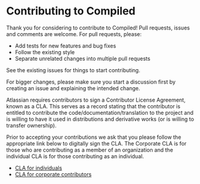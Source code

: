 # Contributing to Compiled

Thank you for considering to contribute to Compiled!
Pull requests, issues and comments are welcome.
For pull requests,
please:

- Add tests for new features and bug fixes
- Follow the existing style
- Separate unrelated changes into multiple pull requests

See the existing issues for things to start contributing.

For bigger changes,
please make sure you start a discussion first by creating an issue and explaining the intended change.

Atlassian requires contributors to sign a Contributor License Agreement,
known as a CLA.
This serves as a record stating that the contributor is entitled to contribute the code/documentation/translation
to the project and is willing to have it used in distributions and derivative works (or is willing to transfer ownership).

Prior to accepting your contributions we ask that you please follow the appropriate link below to digitally sign the CLA.
The Corporate CLA is for those who are contributing as a member of an organization and the individual CLA is for those contributing as an individual.

- [CLA for individuals](https://opensource.atlassian.com/individual)
- [CLA for corporate contributors](https://opensource.atlassian.com/corporate)
